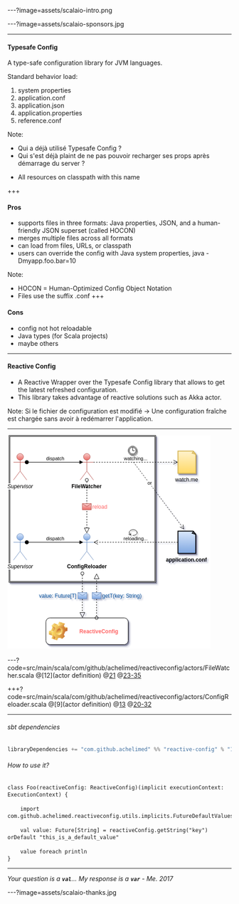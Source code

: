 ---?image=assets/scalaio-intro.png

---?image=assets/scalaio-sponsors.jpg

---
#### Typesafe Config

A type-safe configuration library for JVM languages.

Standard behavior load:
1. system properties
1. application.conf
1. application.json
1. application.properties
1. reference.conf

Note:
- Qui a déjà utilisé Typesafe Config ?
- Qui s'est déjà plaint de ne pas pouvoir recharger ses props après démarrage du server ?

* All resources on classpath with this name

+++

#### Pros
- supports files in three formats: Java properties, JSON, and a human-friendly JSON superset (called HOCON)
- merges multiple files across all formats
- can load from files, URLs, or classpath
- users can override the config with Java system properties, java -Dmyapp.foo.bar=10

Note:
- HOCON = Human-Optimized Config Object Notation
- Files use the suffix .conf
+++ 

#### Cons
- config not hot reloadable
- Java types (for Scala projects)
- maybe others

---
#### Reactive Config
- A Reactive Wrapper over the Typesafe Config library that allows to get the latest refreshed configuration. 
- This library takes advantage of reactive solutions such as Akka actor. 

Note:
Si le fichier de configuration est modifié -> Une configuration fraîche est chargée sans avoir à redémarrer l'application.

---

![ReactiveConfig](reactive-config.png)

---?code=src/main/scala/com/github/achelimed/reactiveconfig/actors/FileWatcher.scala
@[12](actor definition)
@[21](state)
@[23-35](behavior)

+++?code=src/main/scala/com/github/achelimed/reactiveconfig/actors/ConfigReloader.scala
@[9](actor definition)
@[13](state)
@[20-32](behavior)

---
###### sbt dependencies

```sbt
libraryDependencies += "com.github.achelimed" %% "reactive-config" % "1.0.0"
```

###### How to use it?
```
class Foo(reactiveConfig: ReactiveConfig)(implicit executionContext: ExecutionContext) {

    import com.github.achelimed.reactiveconfig.utils.implicits.FutureDefaultValues._
    
    val value: Future[String] = reactiveConfig.getString("key") orDefault "this_is_a_default_value"
    
    value foreach println
}
```

---

_Your question is a **`val`**... My response is a **`var`** - Me. 2017_ 

---?image=assets/scalaio-thanks.jpg



